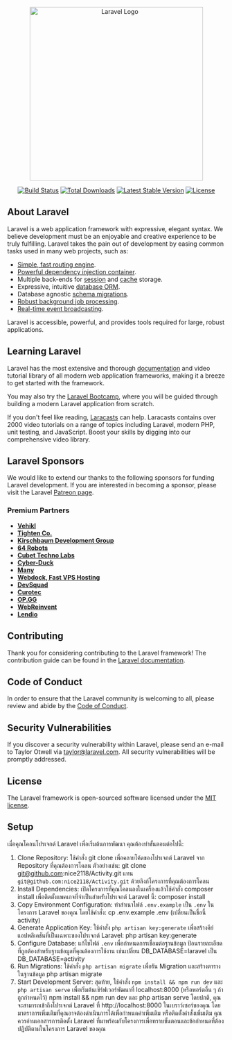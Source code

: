 <p align="center"><a href="https://laravel.com" target="_blank"><img src="https://raw.githubusercontent.com/laravel/art/master/logo-lockup/5%20SVG/2%20CMYK/1%20Full%20Color/laravel-logolockup-cmyk-red.svg" width="400" alt="Laravel Logo"></a></p>

<p align="center">
<a href="https://github.com/laravel/framework/actions"><img src="https://github.com/laravel/framework/workflows/tests/badge.svg" alt="Build Status"></a>
<a href="https://packagist.org/packages/laravel/framework"><img src="https://img.shields.io/packagist/dt/laravel/framework" alt="Total Downloads"></a>
<a href="https://packagist.org/packages/laravel/framework"><img src="https://img.shields.io/packagist/v/laravel/framework" alt="Latest Stable Version"></a>
<a href="https://packagist.org/packages/laravel/framework"><img src="https://img.shields.io/packagist/l/laravel/framework" alt="License"></a>
</p>

## About Laravel

Laravel is a web application framework with expressive, elegant syntax. We believe development must be an enjoyable and creative experience to be truly fulfilling. Laravel takes the pain out of development by easing common tasks used in many web projects, such as:

- [Simple, fast routing engine](https://laravel.com/docs/routing).
- [Powerful dependency injection container](https://laravel.com/docs/container).
- Multiple back-ends for [session](https://laravel.com/docs/session) and [cache](https://laravel.com/docs/cache) storage.
- Expressive, intuitive [database ORM](https://laravel.com/docs/eloquent).
- Database agnostic [schema migrations](https://laravel.com/docs/migrations).
- [Robust background job processing](https://laravel.com/docs/queues).
- [Real-time event broadcasting](https://laravel.com/docs/broadcasting).

Laravel is accessible, powerful, and provides tools required for large, robust applications.

## Learning Laravel

Laravel has the most extensive and thorough [documentation](https://laravel.com/docs) and video tutorial library of all modern web application frameworks, making it a breeze to get started with the framework.

You may also try the [Laravel Bootcamp](https://bootcamp.laravel.com), where you will be guided through building a modern Laravel application from scratch.

If you don't feel like reading, [Laracasts](https://laracasts.com) can help. Laracasts contains over 2000 video tutorials on a range of topics including Laravel, modern PHP, unit testing, and JavaScript. Boost your skills by digging into our comprehensive video library.

## Laravel Sponsors

We would like to extend our thanks to the following sponsors for funding Laravel development. If you are interested in becoming a sponsor, please visit the Laravel [Patreon page](https://patreon.com/taylorotwell).

### Premium Partners

- **[Vehikl](https://vehikl.com/)**
- **[Tighten Co.](https://tighten.co)**
- **[Kirschbaum Development Group](https://kirschbaumdevelopment.com)**
- **[64 Robots](https://64robots.com)**
- **[Cubet Techno Labs](https://cubettech.com)**
- **[Cyber-Duck](https://cyber-duck.co.uk)**
- **[Many](https://www.many.co.uk)**
- **[Webdock, Fast VPS Hosting](https://www.webdock.io/en)**
- **[DevSquad](https://devsquad.com)**
- **[Curotec](https://www.curotec.com/services/technologies/laravel/)**
- **[OP.GG](https://op.gg)**
- **[WebReinvent](https://webreinvent.com/?utm_source=laravel&utm_medium=github&utm_campaign=patreon-sponsors)**
- **[Lendio](https://lendio.com)**

## Contributing

Thank you for considering contributing to the Laravel framework! The contribution guide can be found in the [Laravel documentation](https://laravel.com/docs/contributions).

## Code of Conduct

In order to ensure that the Laravel community is welcoming to all, please review and abide by the [Code of Conduct](https://laravel.com/docs/contributions#code-of-conduct).

## Security Vulnerabilities

If you discover a security vulnerability within Laravel, please send an e-mail to Taylor Otwell via [taylor@laravel.com](mailto:taylor@laravel.com). All security vulnerabilities will be promptly addressed.

## License

The Laravel framework is open-sourced software licensed under the [MIT license](https://opensource.org/licenses/MIT).
## Setup

เมื่อคุณโคลนโปรเจกต์ Laravel เพื่อเริ่มต้นการพัฒนา คุณต้องทำขั้นตอนต่อไปนี้:
1. Clone Repository: ใช้คำสั่ง git clone เพื่อคลายโค้ดของโปรเจกต์ Laravel จาก Repository ที่คุณต้องการโคลน ตัวอย่างเช่น:
git clone git@github.com:nice2118/Activity.git
แทน `git@github.com:nice2118/Activity.git` ด้วยลิงก์โครงการที่คุณต้องการโคลน
2. Install Dependencies: เปิดโครงการที่คุณโคลนลงในเครื่องแล้วใช้คำสั่ง composer install เพื่อติดตั้งแพคเกจที่จำเป็นสำหรับโปรเจกต์ Laravel นี้:
composer install
3. Copy Environment Configuration: ทำสำเนาไฟล์ `.env.example` เป็น `.env` ในโครงการ Laravel ของคุณ โดยใช้คำสั่ง:
cp .env.example .env    (เปลี่ยนเป็นชื่อนี้ activity)
4. Generate Application Key: ใช้คำสั่ง `php artisan key:generate` เพื่อสร้างคีย์แอปพลิเคชันที่เป็นเฉพาะของโปรเจกต์ Laravel:
php artisan key:generate
5. Configure Database: แก้ไขไฟล์ `.env` เพื่อกำหนดการเชื่อมต่อฐานข้อมูล ป้อนรายละเอียดที่ถูกต้องสำหรับฐานข้อมูลที่คุณต้องการใช้งาน เช่นเปลี่ยน DB_DATABASE=laravel เป็น DB_DATABASE=activity
6. Run Migrations: ใช้คำสั่ง `php artisan migrate` เพื่อรัน Migration และสร้างตารางในฐานข้อมูล
php artisan migrate
7. Start Development Server: สุดท้าย, ใช้คำสั่ง `npm install && npm run dev` และ `php artisan serve` เพื่อเริ่มต้นเซิร์ฟเวอร์พัฒนาที่ localhost:8000 (หรือพอร์ตอื่น ๆ ถ้าถูกกำหนดไว้)
npm install && npm run dev และ php artisan serve
โดยปกติ, คุณจะสามารถเข้าถึงโปรเจกต์ Laravel ที่ http://localhost:8000 ในเบราว์เซอร์ของคุณ
โดยมาตราการเพิ่มเติมที่คุณอาจต้องดำเนินการได้เพื่อกำหนดค่าเพิ่มเติม หรือติดตั้งคำสั่งเพิ่มเติม คุณควรอ่านเอกสารการติดตั้ง Laravel ที่มาพร้อมกับโครงการเพื่อทราบขั้นตอนและข้อกำหนดที่ต้องปฏิบัติตามในโครงการ Laravel ของคุณ
